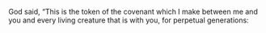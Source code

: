 God said, “This is the token of the covenant which I make between me and you and every living creature that is with you, for perpetual generations: